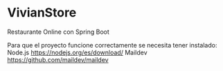 # VivianStore
Restaurante Online con Spring Boot

Para que el proyecto funcione correctamente se necesita tener instalado:
Node.js
https://nodejs.org/es/download/
Maildev
https://github.com/maildev/maildev
